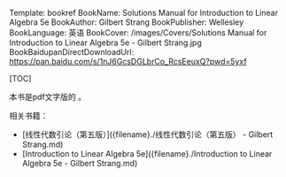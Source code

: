 Template: bookref
BookName: Solutions Manual for Introduction to Linear Algebra 5e
BookAuthor: Gilbert Strang
BookPublisher: Wellesley
BookLanguage: 英语
BookCover: /images/Covers/Solutions Manual for Introduction to Linear Algebra 5e - Gilbert Strang.jpg
BookBaidupanDirectDownloadUrl: https://pan.baidu.com/s/1nJ6GcsDGLbrCo_RcsEeuxQ?pwd=5yxf


[TOC]

本书是pdf文字版的 。

相关书籍：

- [线性代数引论（第五版）]({filename}./线性代数引论（第五版） - Gilbert Strang.md)
- [Introduction to Linear Algebra 5e]({filename}./Introduction to Linear Algebra 5e - Gilbert Strang.md)

